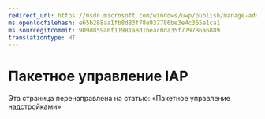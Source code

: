 ```yaml
---
redirect_url: https://msdn.microsoft.com/windows/uwp/publish/manage-add-ons-in-bulk
ms.openlocfilehash: e65b288aa1fb8d83f78e937786be3e4c365e1ca1
ms.sourcegitcommit: 909d859a0f11981a8d1beac0da35f779786a6889
translationtype: HT
---
```

# <a name="manage-iaps-in-bulk"></a>Пакетное управление IAP

Эта страница перенаправлена на статью: «Пакетное управление надстройками»
